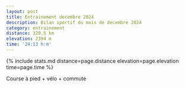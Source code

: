 ```yaml
---
layout: post
title: Entrainement decembre 2024
description: Bilan sportif du mois de decembre 2024
category: entrainement
distance: 320.5 km
elevation: 2394 m
time: '24:13 h:m'
---
```


{%
  include stats.md
  distance=page.distance
  elevation=page.elevation
  time=page.time
%}

Course à pied + vélo + commute

<!--
vim:spell spelllang=fr
-->
